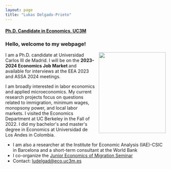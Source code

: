 ```yaml
---
layout: page
title: "Lukas Delgado-Prieto"
---
```

 
#### [Ph.D. Candidate in Economics, UC3M](http://economics.uc3m.es/personal/delgado-prieto/)

### Hello, welcome to my webpage! 

 <img align="right" width="210" height="255" style="right; padding-left:10px" src="https://user-images.githubusercontent.com/57502134/186741596-b93baccb-0009-4910-8db5-26d27765dc15.png"> <!--- The padding-left is the one that gives the margin with the text -->

 
<p align="left" > 
I am a Ph.D. candidate at Universidad Carlos III de Madrid. I will be on the <strong> 2023-2024 Economics Job Market </strong> and available for interviews at the EEA 2023 and ASSA 2024 meetings.
 
I am broadly interested in labor economics and applied microeconomics. My current research projects focus on questions related to immigration, minimum wages, monopsony power, and local labor markets. I visited the Economics Department at UC Berkeley in the Fall of 2022. I did my bachelor's and master's degree in Economics at Universidad de Los Andes in Colombia.
</p>

 - I am also a researcher at the Institute for Economic Analysis (IAE)-CSIC in Barcelona and a short-term consultant at the World Bank
 - I co-organize the [Junior Economics of Migration Seminar](https://sites.google.com/view/the-economics-of-migration)
 - Contact: [ludelgad@eco.uc3m.es](mailto:ludelgad@eco.uc3m.es)
